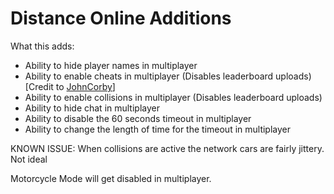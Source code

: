 # Distance Online Additions

What this adds:

- Ability to hide player names in multiplayer
- Ability to enable cheats in multiplayer (Disables leaderboard uploads) [Credit to [JohnCorby](https://github.com/JohnCorby)]
- Ability to enable collisions in multiplayer (Disables leaderboard uploads)
- Ability to hide chat in multiplayer
- Ability to disable the 60 seconds timeout in multiplayer
- Ability to change the length of time for the timeout in multiplayer

KNOWN ISSUE:
When collisions are active the network cars are fairly jittery. Not ideal

Motorcycle Mode will get disabled in multiplayer.
